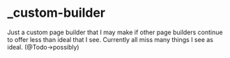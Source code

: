 # _custom-builder
Just a custom page builder that I may make if other page builders continue to offer less than ideal that I see. Currently all miss many things I see as ideal. (@Todo->possibly)
